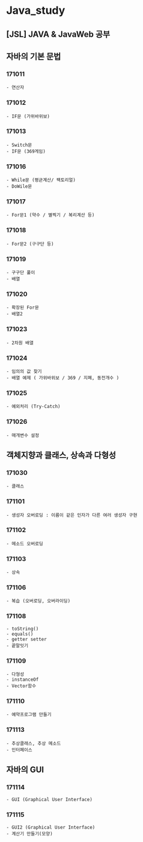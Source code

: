 # Java_study
## [JSL] JAVA &amp; JavaWeb 공부

## 자바의 기본 문법
### 171011
	- 연산자

### 171012
	- IF문 (가위바위보)

### 171013
	- Switch문
	- IF문 (369게임)

### 171016
	- While문 (평균계산/ 팩토리얼)
	- DoWile문 

### 171017
	- For문1 (약수 / 별찍기 / 복리계산 등)

### 171018
	- For문2 (구구단 등)

### 171019
	- 구구단 풀이
	- 배열

### 171020
	- 확장된 For문
	- 배열2

### 171023
	- 2차원 배열

### 171024
	- 임의의 값 찾기
	- 배열 예제 ( 가위바위보 / 369 / 지폐, 동전개수 )

### 171025
	- 예외처리 (Try-Catch)

### 171026
	- 매개변수 설정

## 객체지향과 클래스, 상속과 다형성
### 171030
	- 클래스

### 171101
	- 생성자 오버로딩 : 이름이 같은 인자가 다른 여러 생성자 구현

### 171102
	- 메소드 오버로딩

### 171103
	- 상속 

### 171106
	- 복습 (오버로딩, 오버라이딩)

### 171108
	- toString()
	- equals()
	- getter setter
	- 끝말잇기

### 171109
	- 다형성
	- instanceOf
	- Vector함수

### 171110
	- 예약프로그램 만들기

### 171113
	- 추상클래스, 추상 메소드
	- 인터페이스

## 자바의 GUI
### 171114
	- GUI (Graphical User Interface)
### 171115
	- GUI2 (Graphical User Interface)
	- 계산기 만들기(모양)